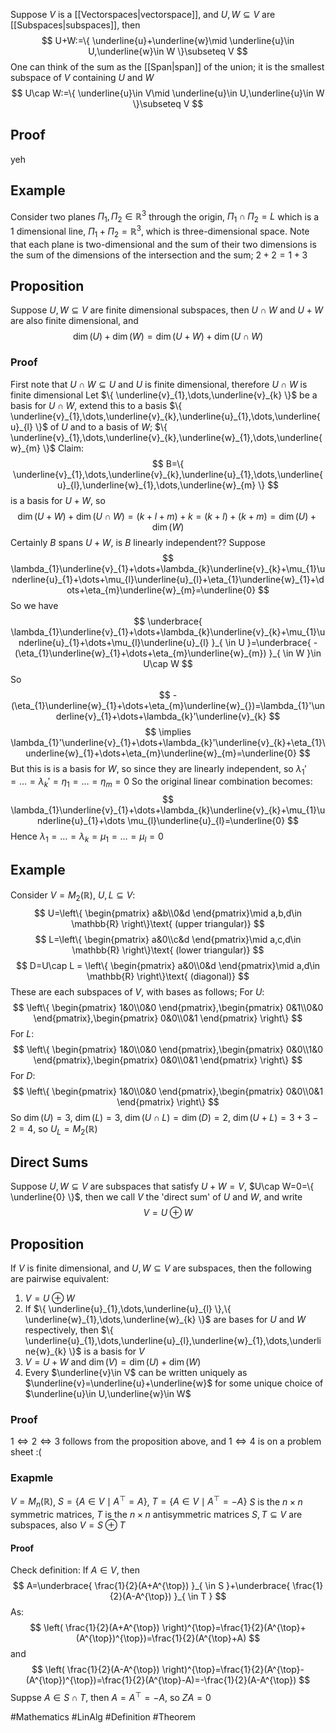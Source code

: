 Suppose $V$ is a [[Vectorspaces|vectorspace]], and $U,W\subseteq V$ are [[Subspaces|subspaces]], then
$$
U+W:=\{ \underline{u}+\underline{w}\mid \underline{u}\in U,\underline{w}\in W \}\subseteq V
$$
One can think of the sum as the [[Span|span]] of the union; it is the smallest subspace of $V$ containing $U$ and $W$
$$
U\cap W:=\{ \underline{u}\in V\mid \underline{u}\in U,\underline{u}\in W \}\subseteq V
$$
## Proof
yeh
## Example
Consider two planes $\Pi_{1},\Pi_{2}\in\mathbb{R}^{3}$ through the origin, $\Pi_{1}\cap \Pi_{2}=L$ which is a $\hspace{0pt}1$ dimensional line, $\Pi_{1}+\Pi_{2}=\mathbb{R}^{3}$, which is three-dimensional space. Note that each plane is two-dimensional and the sum of their two dimensions is the sum of the dimensions of the intersection and the sum; $2+2=1+3$
## Proposition
Suppose $U,W\subseteq V$ are finite dimensional subspaces, then $U\cap W$ and $U+W$ are also finite dimensional, and
$$
\dim(U)+\dim(W)=\dim(U+W)+\dim(U\cap W)
$$
### Proof
First note that $U\cap W\subseteq U$ and $U$ is finite dimensional, therefore $U\cap W$ is finite dimensional
Let $\{ \underline{v}_{1},\dots,\underline{v}_{k} \}$ be a basis for $U\cap W$, extend this to a basis $\{ \underline{v}_{1},\dots,\underline{v}_{k},\underline{u}_{1},\dots,\underline{u}_{l} \}$ of $U$
and to a basis of $W$; $\{ \underline{v}_{1},\dots,\underline{v}_{k},\underline{w}_{1},\dots,\underline{w}_{m} \}$
Claim:
$$
B=\{ \underline{v}_{1},\dots,\underline{v}_{k},\underline{u}_{1},\dots,\underline{u}_{l},\underline{w}_{1},\dots,\underline{w}_{m} \}
$$
is a basis for $U+W$, so 
$$
\dim(U+W)+\dim(U\cap W)=(k+l+m)+k=(k+l)+(k+m)=\dim(U)+\dim(W)
$$
Certainly $B$ spans $U+W$, is $B$ linearly independent??
Suppose
$$
\lambda_{1}\underline{v}_{1}+\dots+\lambda_{k}\underline{v}_{k}+\mu_{1}\underline{u}_{1}+\dots+\mu_{l}\underline{u}_{l}+\eta_{1}\underline{w}_{1}+\dots+\eta_{m}\underline{w}_{m}=\underline{0}
$$
So we have
$$
\underbrace{ \lambda_{1}\underline{v}_{1}+\dots+\lambda_{k}\underline{v}_{k}+\mu_{1}\underline{u}_{1}+\dots+\mu_{l}\underline{u}_{l} }_{ \in U }=\underbrace{ -(\eta_{1}\underline{w}_{1}+\dots+\eta_{m}\underline{w}_{m}) }_{ \in W }\in U\cap W
$$
So 
$$
-(\eta_{1}\underline{w}_{1}+\dots+\eta_{m}\underline{w}_{})=\lambda_{1}'\underline{v}_{1}+\dots+\lambda_{k}'\underline{v}_{k}
$$
$$
\implies \lambda_{1}'\underline{v}_{1}+\dots+\lambda_{k}'\underline{v}_{k}+\eta_{1}\underline{w}_{1}+\dots+\eta_{m}\underline{w}_{m}=\underline{0}
$$
But this is is a basis for $W$, so since they are linearly independent, so $\lambda_{1}'=\dots=\lambda_{k}'=\eta_{1}=\dots=\eta_{m}=0$
So the original linear combination becomes:
$$
\lambda_{1}\underline{v}_{1}+\dots+\lambda_{k}\underline{v}_{k}+\mu_{1}\underline{u}_{1}+\dots \mu_{l}\underline{u}_{l}=\underline{0}
$$
Hence $\lambda_{1}=\dots=\lambda_{k}=\mu_{1}=\dots=\mu_{l}=0$
## Example
Consider $V=M_{2}(\mathbb{R})$, $U,L\subseteq V$:
$$
U=\left\{  \begin{pmatrix}
a&b\\0&d
\end{pmatrix}\mid a,b,d\in \mathbb{R}  \right\}\text{ (upper triangular)}
$$
$$
L=\left\{  \begin{pmatrix}
a&0\\c&d
\end{pmatrix}\mid a,c,d\in \mathbb{R}  \right\}\text{ (lower triangular)}
$$
$$
D=U\cap L = \left\{   \begin{pmatrix}
a&0\\0&d
\end{pmatrix}\mid a,d\in \mathbb{R}  \right\}\text{ (diagonal)}
$$
These are each subspaces of $V$, with bases as follows;
For $U$:
$$
\left\{  \begin{pmatrix}
1&0\\0&0
\end{pmatrix},\begin{pmatrix}
0&1\\0&0
\end{pmatrix},\begin{pmatrix}
0&0\\0&1
\end{pmatrix} \right\}
$$
For $L$:
$$
\left\{  \begin{pmatrix}
1&0\\0&0
\end{pmatrix},\begin{pmatrix}
0&0\\1&0
\end{pmatrix},\begin{pmatrix}
0&0\\0&1
\end{pmatrix}  \right\}
$$
For $D$:
$$
\left\{  \begin{pmatrix}
1&0\\0&0
\end{pmatrix},\begin{pmatrix}
0&0\\0&1
\end{pmatrix}  \right\}
$$
So $\dim(U)=3$, $\dim(L)=3$, $\dim(U\cap L)=\dim(D)=2$, $\dim(U+L)=3+3-2=4$, so $U_{L}=M_{2}(\mathbb{R})$
## Direct Sums
Suppose $U,W\subseteq V$ are subspaces that satisfy $U+W=V$, $U\cap W=0=\{ \underline{0} \}$, then we call $V$ the 'direct sum' of $U$  and $W$, and write
$$
V=U \oplus W
$$
## Proposition
If $V$ is finite dimensional, and $U,W\subseteq V$ are subspaces, then the following are pairwise equivalent:
1. $V=U\oplus W$
2. If $\{ \underline{u}_{1},\dots,\underline{u}_{l} \},\{ \underline{w}_{1},\dots,\underline{w}_{k} \}$ are bases for $U$ and $W$ respectively, then $\{ \underline{u}_{1},\dots,\underline{u}_{l},\underline{w}_{1},\dots,\underline{w}_{k} \}$ is a basis for $V$
3. $V=U+W$ and $\dim(V)=\dim(U)+\dim(W)$
4. Every $\underline{v}\in V$ can be written uniquely as $\underline{v}=\underline{u}+\underline{w}$ for some unique choice of $\underline{u}\in U,\underline{w}\in W$

### Proof
$1\iff2\iff 3$ follows from the proposition above, and $1 \iff 4$ is on a problem sheet :(
### Exapmle
$V=M_{n}(\mathbb{R})$, $S=\{ A\in V \mid A^{\top}=A \}$, $T=\{ A\in V\mid A^{\top} = -A \}$
$S$ is the $n\times n$ symmetric matrices, $T$ is the $n\times n$ antisymmetric matrices
$S,T\subseteq V$ are subspaces, also $V=S\oplus T$
#### Proof
Check definition:
If $A\in V$, then 
$$
A=\underbrace{ \frac{1}{2}(A+A^{\top}) }_{ \in S }+\underbrace{ \frac{1}{2}(A-A^{\top}) }_{ \in T }
$$
As:
$$
\left( \frac{1}{2}(A+A^{\top}) \right)^{\top}=\frac{1}{2}(A^{\top}+(A^{\top})^{\top})=\frac{1}{2}(A^{\top}+A)
$$
and
$$
\left( \frac{1}{2}(A-A^{\top}) \right)^{\top}=\frac{1}{2}(A^{\top}-(A^{\top})^{\top})=\frac{1}{2}(A^{\top}-A)=-\frac{1}{2}(A-A^{\top})
$$
Suppse $A\in S\cap T$, then $A=A^{\top}=-A$, so $ZA=0$

#Mathematics #LinAlg #Definition #Theorem 
